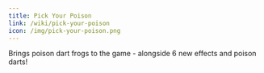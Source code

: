 ```yaml
---
title: Pick Your Poison
link: /wiki/pick-your-poison
icon: /img/pick-your-poison.png
---
```


Brings poison dart frogs to the game - alongside 6 new effects and poison darts!